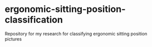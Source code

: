 # ergonomic-sitting-position-classification
Repository for my research for classifying ergonomic sitting position pictures

